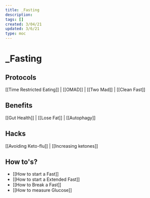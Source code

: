 ```yaml
---
title: _Fasting
description:
tags: []
created: 3/04/21
updated: 3/6/21
type: moc
---
```


# \_Fasting

## Protocols

[[Time Restricted Eating]] | [[OMAD]] | [[Two Mad]] | [[Clean Fast]]

## Benefits

[[Gut Health]] | [[Lose Fat]] | [[Autophagy]]

## Hacks

[[Avoiding Keto-flu]] | [[Increasing ketones]]

## How to's?

- [[How to start a Fast]]
- [[How to start a Extended Fast]]
- [[How to Break a Fast]]
- [[How to measure Glucose]]
